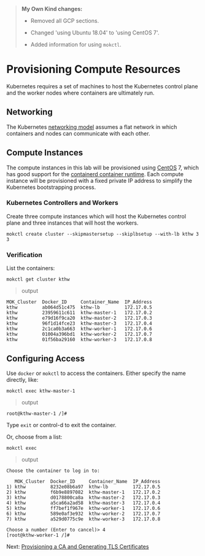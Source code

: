> **My Own Kind changes:**
> 
> * Removed all GCP sections.
> 
> * Changed 'using Ubuntu 18.04' to 'using CentOS 7'.
> 
> * Added information for using `mokctl`.

# Provisioning Compute Resources

Kubernetes requires a set of machines to host the Kubernetes control plane and the worker nodes where containers are ultimately run.

## Networking

The Kubernetes [networking model](https://kubernetes.io/docs/concepts/cluster-administration/networking/#kubernetes-model) assumes a flat network in which containers and nodes can communicate with each other.

## Compute Instances

The compute instances in this lab will be provisioned using [CentOS](https://www.centos.org/) 7, which has good support for the [containerd container runtime](https://github.com/containerd/containerd). Each compute instance will be provisioned with a fixed private IP address to simplify the Kubernetes bootstrapping process.

### Kubernetes Controllers and Workers

Create three compute instances which will host the Kubernetes control plane and three instances that will host the workers.

```
mokctl create cluster --skipmastersetup --skiplbsetup --with-lb kthw 3 3
```

### Verification

List the containers:

```
mokctl get cluster kthw
```

> output

```
MOK_Cluster  Docker_ID     Container_Name  IP_Address
kthw         ab064d51c475  kthw-lb         172.17.0.5
kthw         23959611c611  kthw-master-1   172.17.0.2
kthw         e79d16f9ca20  kthw-master-2   172.17.0.3
kthw         96f1d14fce23  kthw-master-3   172.17.0.4
kthw         2c1ca0b3a663  kthw-worker-1   172.17.0.6
kthw         01004a396bd1  kthw-worker-2   172.17.0.7
kthw         01f56ba29160  kthw-worker-3   172.17.0.8
```

## Configuring Access

Use `docker` or `mokctl` to access the containers.  Either specify the name directly, like:

```
mokctl exec kthw-master-1
```

> output

```
root@kthw-master-1 /]#
```

Type `exit` or control-d to exit the container.

Or, choose from a list:

```
mokctl exec
```

> output

```
Choose the container to log in to:

   MOK_Cluster  Docker_ID     Container_Name  IP_Address
1) kthw         8232e08b6a97  kthw-lb         172.17.0.5
2) kthw         f6b9e8897082  kthw-master-1   172.17.0.2
3) kthw         d0178800ca8a  kthw-master-2   172.17.0.3
4) kthw         a5ca66a2ad58  kthw-master-3   172.17.0.4
5) kthw         ff7bef1f967e  kthw-worker-1   172.17.0.6
6) kthw         589e0af3e932  kthw-worker-2   172.17.0.7
7) kthw         a529d0775c9e  kthw-worker-3   172.17.0.8

Choose a number (Enter to cancel)> 4
[root@kthw-worker-1 /]#
```

Next: [Provisioning a CA and Generating TLS Certificates](04-certificate-authority.md)
